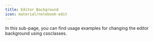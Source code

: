 ```yaml
---
title: Editor Background
icon: material/notebook-edit
---
```


In this sub-page, you can find usage examples for changing the editor background using cssclasses.
